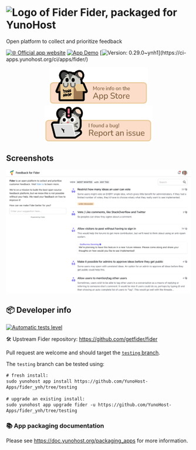 <!--
N.B.: This README was automatically generated by <https://github.com/YunoHost/apps_tools/blob/main/readme_generator>
It shall NOT be edited by hand.
-->

<h1>
  <img src="https://raw.githubusercontent.com/YunoHost/apps/main/logos/fider.png" width="32px" alt="Logo of Fider">
  Fider, packaged for YunoHost
</h1>

Open platform to collect and prioritize feedback

[![🌐 Official app website](https://img.shields.io/badge/Official_app_website-darkgreen?style=for-the-badge)](https://fider.io)
[![App Demo](https://img.shields.io/badge/App_Demo-blue?style=for-the-badge)](https://feedback.fider.io)
[![Version: 0.29.0~ynh1](https://img.shields.io/badge/Version-0.29.0~ynh1-rgb(18,138,11)?style=for-the-badge)](https://ci-apps.yunohost.org/ci/apps/fider/)

<div align="center">
<a href="https://apps.yunohost.org/app/fider"><img height="100px" src="https://github.com/YunoHost/yunohost-artwork/raw/refs/heads/main/badges/neopossum-badges/badge_more_info_on_the_appstore.svg"/></a>
<a href="https://github.com/YunoHost-Apps/fider_ynh/issues"><img height="100px" src="https://github.com/YunoHost/yunohost-artwork/raw/refs/heads/main/badges/neopossum-badges/badge_report_an_issue.svg"/></a>
</div>


## Screenshots
![Screenshot of Fider](./doc/screenshots/screenshot.png)

## 📦 Developer info

[![Automatic tests level](https://apps.yunohost.org/badge/cilevel/fider)](https://ci-apps.yunohost.org/ci/apps/fider/)

🛠️ Upstream Fider repository: <https://github.com/getfider/fider>

Pull request are welcome and should target the [`testing` branch](https://github.com/YunoHost-Apps/fider_ynh/tree/testing).

The `testing` branch can be tested using:
```
# fresh install:
sudo yunohost app install https://github.com/YunoHost-Apps/fider_ynh/tree/testing

# upgrade an existing install:
sudo yunohost app upgrade fider -u https://github.com/YunoHost-Apps/fider_ynh/tree/testing
```

### 📚 App packaging documentation

Please see <https://doc.yunohost.org/packaging_apps> for more information.